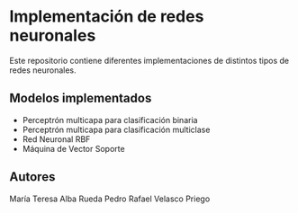 # Implementación de redes neuronales

Este repositorio contiene diferentes implementaciones de distintos tipos de redes neuronales.

## Modelos implementados
- Perceptrón multicapa para clasificación binaria
- Perceptrón multicapa para clasificación multiclase
- Red Neuronal RBF
- Máquina de Vector Soporte
  
## Autores
María Teresa Alba Rueda
Pedro Rafael Velasco Priego

